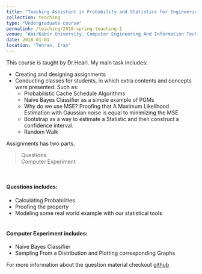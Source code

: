 ```yaml
---
title: "Teaching Assistant in Probability and Statistics for Engineering"
collection: teaching
type: "Undergraduate course"
permalink: /teaching/2018-spring-teaching-1
venue: "AmirKabir University, Computer Engineering And Information Technology Department"
date: 2018-01-01
location: "Tehran, Iran"
---
```


This course is taught by Dr.Heari. My main task includes: <br>
* Creating and designing assignments 
* Conducting classes for students, in which extra contents and concepts were presented. Such as:
    * Probabilistic Cache Schedule Algorithms
    * Naive Bayes Classifier as a simple example of PGMs
    * Why do we use MSE? Proofing that A Maximum Likelihood Estimation with Gaussian noise is equal to minimizing the MSE
    * Bootstrap as a way to estimate a Statistic and then construct a confidence interval.
    * Random Walk


Assignments has two parts. 
> Questions<br>
> Computer Experiment<br>
<br>

#### Questions includes:
* Calculating Probabilities
* Proofing the property
* Modeling some real world example with our statistical tools 
<br> <br>
#### Computer Experiment  includes: 
* Naive Bayes Classifier
* Sampling From a Distribution and Plotting corresponding Graphs


For more information about the question material checkout [github](https://github.com/AliMorty/2018-spring-statistics-TA)
